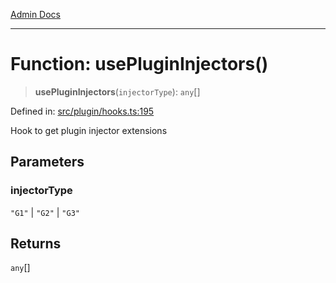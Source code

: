 [Admin Docs](/)

***

# Function: usePluginInjectors()

> **usePluginInjectors**(`injectorType`): `any`[]

Defined in: [src/plugin/hooks.ts:195](https://github.com/PalisadoesFoundation/talawa-admin/blob/main/src/plugin/hooks.ts#L195)

Hook to get plugin injector extensions

## Parameters

### injectorType

`"G1"` | `"G2"` | `"G3"`

## Returns

`any`[]
